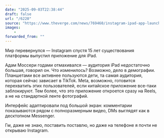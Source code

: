 ```yaml
---
date: "2025-09-03T22:38:44"
draft: false
url: "/6220"
source: "https://www.theverge.com/news/769460/instagram-ipad-app-launch-reels"
images:
    -
forwarded_from: ""
---
```


Мир перевернулся — Instagram спустя 15 лет существования платформы выпустил приложение для iPad. 

Адам Моссери годами отмахивался — аудитория iPad недостаточно большая, говорил он. Что изменилось? Возможно, дело в демографии. Планшетами все активнее пользуются дети, та самая аудитория, которая сейчас зависает в TikTok. Meta, возможно, готовится перехватить этих пользователей, если китайское приложение все-таки заблокируют. Тем более, что это приложение откроется сразу на Reels, а не на стандартной ленте фотографий.

Интерфейс адаптировали под большой экран: комментарии показываются рядом с полноразмерным видео, DMs выглядят как в десктопном
Messenger.

Гм, даже не знаю, поставить поставлю, но даже на телефоне я почти не открываю Instagram.
